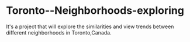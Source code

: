 # Toronto--Neighborhoods-exploring
It's a project that will explore the similarities and view trends between different neighborhoods in Toronto,Canada.
